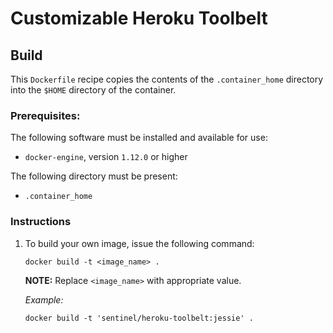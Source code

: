 #   Customizable Heroku Toolbelt

##  Build
This `Dockerfile` recipe copies the contents of the `.container_home`
directory into the `$HOME` directory of the container.
### Prerequisites:
The following software must be installed and available for use:
  - `docker-engine`, version `1.12.0` or higher

The following directory must be present:
  - `.container_home`

### Instructions
1.  To build your own image, issue the following command:

    ```
    docker build -t <image_name> .
    ```

    **NOTE:** Replace `<image_name>` with appropriate value.

    _Example:_

    ```
    docker build -t 'sentinel/heroku-toolbelt:jessie' .
    ```
